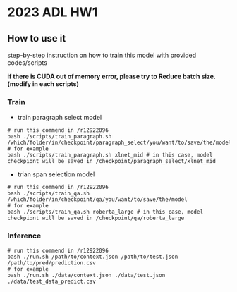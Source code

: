 # 2023 ADL HW1

## How to use it

step-by-step instruction on how to train this model with provided codes/scripts

**if there is CUDA out of memory error, please try to Reduce batch size. (modify in each scripts)**

### Train

- train paragraph select model

```shell
# run this commend in /r12922096
bash ./scripts/train_paragraph.sh /which/folder/in/checkpoint/paragraph_select/you/want/to/save/the/model
# for example
bash ./scripts/train_paragraph.sh xlnet_mid # in this case, model checkpiont will be saved in /checkpoint/paragraph_select/xlnet_mid
```

- trian span selection model

```shell
# run this commend in /r12922096
bash ./scripts/train_qa.sh /which/folder/in/checkpoint/qa/you/want/to/save/the/model
# for example
bash ./scripts/train_qa.sh roberta_large # in this case, model checkpiont will be saved in /checkpoint/qa/roberta_large
```

### Inference

```shell
# run this commend in /r12922096
bash ./run.sh /path/to/context.json /path/to/test.json /path/to/pred/prediction.csv
# for example
bash ./run.sh ./data/context.json ./data/test.json ./data/test_data_predict.csv
```
